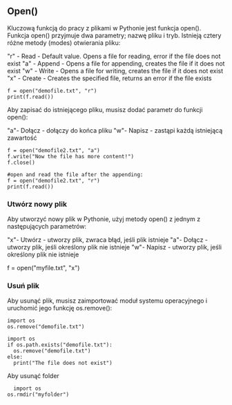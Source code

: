 ## Open()

Kluczową funkcją do pracy z plikami w Pythonie jest funkcja open().
Funkcja open() przyjmuje dwa parametry; nazwę pliku i tryb.
Istnieją cztery różne metody (modes) otwierania pliku:

"r" - Read - Default value. Opens a file for reading, error if the file does not exist
"a" - Append - Opens a file for appending, creates the file if it does not exist
"w" - Write - Opens a file for writing, creates the file if it does not exist
"x" - Create - Creates the specified file, returns an error if the file exists


```
f = open("demofile.txt", "r")
print(f.read())
```

Aby zapisać do istniejącego pliku, musisz dodać parametr do funkcji open():

"a"- Dołącz - dołączy do końca pliku
"w"- Napisz - zastąpi każdą istniejącą zawartość

```
f = open("demofile2.txt", "a")
f.write("Now the file has more content!")
f.close()

#open and read the file after the appending:
f = open("demofile2.txt", "r")
print(f.read())
```


### Utwórz nowy plik

Aby utworzyć nowy plik w Pythonie, użyj metody open() z jednym z następujących parametrów:

"x"- Utwórz - utworzy plik, zwraca błąd, jeśli plik istnieje
"a"- Dołącz - utworzy plik, jeśli określony plik nie istnieje
"w"- Napisz - utworzy plik, jeśli określony plik nie istnieje


f = open("myfile.txt", "x")

### Usuń plik

Aby usunąć plik, musisz zaimportować moduł systemu operacyjnego i uruchomić jego funkcję os.remove():

```
import os
os.remove("demofile.txt")
```

```
import os
if os.path.exists("demofile.txt"):
  os.remove("demofile.txt")
else:
  print("The file does not exist")
```

Aby usunąć folder 

```
  import os
os.rmdir("myfolder")
```